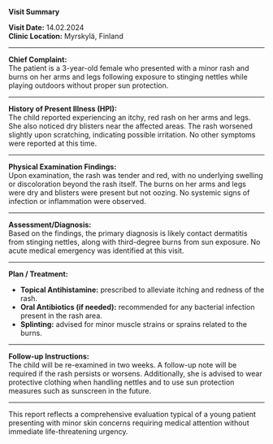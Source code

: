 

**Visit Summary**

**Visit Date:** 14.02.2024  
**Clinic Location:** Myrskylä, Finland  

---

**Chief Complaint:**  
The patient is a 3-year-old female who presented with a minor rash and burns on her arms and legs following exposure to stinging nettles while playing outdoors without proper sun protection.

---

**History of Present Illness (HPI):**  
The child reported experiencing an itchy, red rash on her arms and legs. She also noticed dry blisters near the affected areas. The rash worsened slightly upon scratching, indicating possible irritation. No other symptoms were reported at this time.

---

**Physical Examination Findings:**  
Upon examination, the rash was tender and red, with no underlying swelling or discoloration beyond the rash itself. The burns on her arms and legs were dry and blisters were present but not oozing. No systemic signs of infection or inflammation were observed.

---

**Assessment/Diagnosis:**  
Based on the findings, the primary diagnosis is likely contact dermatitis from stinging nettles, along with third-degree burns from sun exposure. No acute medical emergency was identified at this visit.

---

**Plan / Treatment:**  
- **Topical Antihistamine:** prescribed to alleviate itching and redness of the rash.
- **Oral Antibiotics (if needed):** recommended for any bacterial infection present in the rash area.
- **Splinting:** advised for minor muscle strains or sprains related to the burns.

---

**Follow-up Instructions:**  
The child will be re-examined in two weeks. A follow-up note will be required if the rash persists or worsens. Additionally, she is advised to wear protective clothing when handling nettles and to use sun protection measures such as sunscreen in the future.

--- 

This report reflects a comprehensive evaluation typical of a young patient presenting with minor skin concerns requiring medical attention without immediate life-threatening urgency.